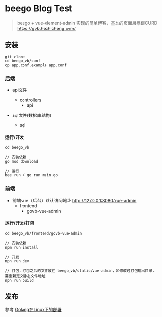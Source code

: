 # beego Blog Test

> beego + vue-element-admin 实现的简单博客，基本的页面展示跟CURD
> https://gvb.hezhizheng.com/

## 安装
```
git clone 
cd beego_vb/conf
cp app.conf.example app.conf
```

### 后端
- api文件
  - controllers
    - api

- sql文件(数据库结构)
  - sql

#### 运行/开发
```
cd beego_vb

// 安装依赖
go mod download

// 运行
bee run / go run main.go
```

### 前端
- 前端vue（后台）默认访问地址 http://127.0.0.1:8080/vue-admin
  - frontend
    - govb-vue-admin

#### 运行/开发/打包
```
cd beego_vb/frontend/govb-vue-admin

// 安装依赖
npm run install

// 开发
npn run dev

// 打包，打包之后的文件放在 beego_vb/static/vue-admin，如修改过打包输出目录，需重新定义静态文件地址
npn run build
```

## 发布
参考 [Golang在Linux下的部署](https://hezhizheng.com/blog/deployment-of-golang-under-linux)